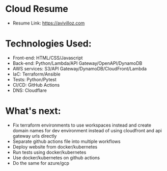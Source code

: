 # Cloud Resume

- Resume Link: https://avivilloz.com

# Technologies Used:

- Front-end: HTML/CSS/Javascript
- Back-end: Python/Lambda/API Gateway/OpenAPI/DynamoDB
- AWS services: S3/API Gateway/DynamoDB/CloudFront/Lambda
- IaC: Terraform/Ansible
- Tests: Python/Pytest
- CI/CD: GitHub Actions
- DNS: Cloudflare

# What's next:

- Fix terraform environments to use workspaces instead and create domain names 
for dev environment instead of using cloudfront and api gateway urls directly
- Separate github actions file into multiple workflows
- Deploy website from docker/kubernetes
- Run tests using docker/kubernetes
- Use docker/kubernetes on github actions
- Do the same for azure/gcp